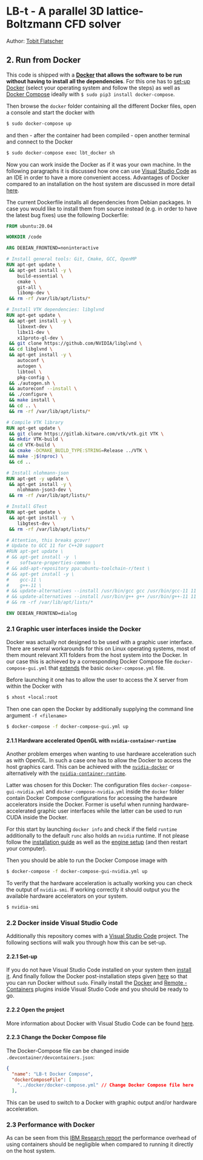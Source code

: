 # LB-t - A parallel 3D lattice-Boltzmann CFD solver

Author: [Tobit Flatscher](https://github.com/2b-t)



## 2. Run from Docker

This code is shipped with a **[Docker](https://www.docker.com/) that allows the software to be run without having to install all the dependencies**. For this one has to [set-up Docker](https://docs.docker.com/get-docker/) (select your operating system and follow the steps) as well as [Docker Compose](https://docs.docker.com/compose/install/) ideally with `$ sudo pip3 install docker-compose`.

Then browse the `docker` folder containing all the different Docker files, open a console and start the docker with

```bash
$ sudo docker-compose up
```

and then - after the container had been compiled - open another terminal and connect to the Docker

```bash
$ sudo docker-compose exec lbt_docker sh
```

Now you can work inside the Docker as if it was your own machine. In the following paragraphs it is discussed how one can use [Visual Studio Code](https://code.visualstudio.com/) as an IDE in order to have a more convenient access. Advantages of Docker compared to an installation on the host system are discussed in more detail [here](https://hentsu.com/docker-containers-top-7-benefits/).

The current Dockerfile installs all dependencies from Debian packages. In case you would like to install them from source instead (e.g. in order to have the latest bug fixes) use the following Dockerfile:

```dockerfile
FROM ubuntu:20.04

WORKDIR /code

ARG DEBIAN_FRONTEND=noninteractive

# Install general tools: Git, Cmake, GCC, OpenMP
RUN apt-get update \
 && apt-get install -y \
    build-essential \
    cmake \
    git-all \
    libomp-dev \
 && rm -rf /var/lib/apt/lists/*

# Install VTK dependencies: libglvnd
RUN apt-get update \
 && apt-get install -y \
    libxext-dev \
    libx11-dev \
    x11proto-gl-dev \
 && git clone https://github.com/NVIDIA/libglvnd \
 && cd libglvnd \
 && apt-get install -y \
    autoconf \
    autogen \
    libtool \
    pkg-config \
 && ./autogen.sh \
 && autoreconf --install \
 && ./configure \
 && make install \
 && cd .. \
 && rm -rf /var/lib/apt/lists/*

# Compile VTK library
RUN apt-get update \
 && git clone https://gitlab.kitware.com/vtk/vtk.git VTK \
 && mkdir VTK-build \
 && cd VTK-build \
 && cmake -DCMAKE_BUILD_TYPE:STRING=Release ../VTK \
 && make -j$(nproc) \
 && cd ..

# Install nlohmann-json
RUN apt-get -y update \
 && apt-get install -y \
    nlohmann-json3-dev \
 && rm -rf /var/lib/apt/lists/*

# Install GTest
RUN apt-get update \
 && apt-get install -y  \
    libgtest-dev \
 && rm -rf /var/lib/apt/lists/*

# Attention, this breaks gcovr!
# Update to GCC 11 for C++20 support
#RUN apt-get update \
# && apt-get install -y  \
#    software-properties-common \
# && add-apt-repository ppa:ubuntu-toolchain-r/test \
# && apt-get install -y \
#    gcc-11 \
#    g++-11 \
# && update-alternatives --install /usr/bin/gcc gcc /usr/bin/gcc-11 11 \
# && update-alternatives --install /usr/bin/g++ g++ /usr/bin/g++-11 11 \
# && rm -rf /var/lib/apt/lists/*

ENV DEBIAN_FRONTEND=dialog
```

### 2.1 Graphic user interfaces inside the Docker

Docker was actually not designed to be used with a graphic user interface. There are several workarounds for this on Linux operating systems, most of them mount relevant X11 folders from the host system into the Docker. In our case this is achieved by a corresponding Docker Compose file `docker-compose-gui.yml` that [extends](https://docs.docker.com/compose/extends/) the basic `docker-compose.yml` file.

Before launching it one has to allow the user to access the X server from within the Docker with

```bash
$ xhost +local:root
```

Then one can open the Docker by additionally supplying the command line argument `-f <filename>`

```bash
$ docker-compose -f docker-compose-gui.yml up
```

#### 2.1.1 Hardware accelerated OpenGL with `nvidia-container-runtime`

Another problem emerges when wanting to use hardware acceleration such as with OpenGL. In such a case one has to allow the Docker to access the host graphics card. This can be achieved with the [`nvidia-docker`](https://github.com/NVIDIA/nvidia-docker) or alternatively with the [`nvidia-container-runtime`](https://github.com/NVIDIA/nvidia-container-runtime).

Latter was chosen for this Docker: The configuration files `docker-compose-gui-nvidia.yml` and `docker-compose-nvidia.yml` inside the `docker` folder contain Docker Compose configurations for accessing the hardware accelerators inside the Docker. Former is useful when running hardware-accelerated graphic user interfaces while the latter can be used to run CUDA inside the Docker.

For this start by launching `docker info` and check if the field `runtime` additionally to the default `runc` also holds an `nvidia` runtime. If not please follow the [installation guide](https://github.com/NVIDIA/nvidia-container-runtime#installation) as well as the [engine setup](https://github.com/NVIDIA/nvidia-container-runtime#docker-engine-setup) (and then restart your computer).

Then you should be able to run the Docker Compose image with

```bash
$ docker-compose -f docker-compose-gui-nvidia.yml up
```

To verify that the hardware acceleration is actually working you can check the output of `nvidia-smi`. If working correctly it should output you the available hardware accelerators on your system.

```bash
$ nvidia-smi
```

### 2.2 Docker inside Visual Studio Code

Additionally this repository comes with a [Visual Studio Code](https://code.visualstudio.com/) project. The following sections will walk you through how this can be set-up.

#### 2.2.1 Set-up

If you do not have Visual Studio Code installed on your system then [install it](https://code.visualstudio.com/download). And finally follow the Docker post-installation steps given [here](https://docs.docker.com/engine/install/linux-postinstall/) so that you can run Docker without `sudo`. Finally install the [Docker](https://marketplace.visualstudio.com/items?itemName=ms-azuretools.vscode-docker) and [Remote - Containers](https://marketplace.visualstudio.com/items?itemName=ms-vscode-remote.remote-containers) plugins inside Visual Studio Code and you should be ready to go.

#### 2.2.2 Open the project

More information about Docker with Visual Studio Code can be found [here](https://code.visualstudio.com/docs/containers/overview).

#### 2.2.3 Change the Docker Compose file

The Docker-Compose file can be changed inside `.devcontainer/devcontainers.json`:

```json
{
  "name": "LB-t Docker Compose",
  "dockerComposeFile": [
    "../docker/docker-compose.yml" // Change Docker Compose file here
  ],
```

This can be used to switch to a Docker with graphic output and/or hardware acceleration.

### 2.3 Performance with Docker

As can be seen from this [IBM Research report](https://dominoweb.draco.res.ibm.com/reports/rc25482.pdf) the performance overhead of using containers should be negligible when compared to running it directly on the host system.
